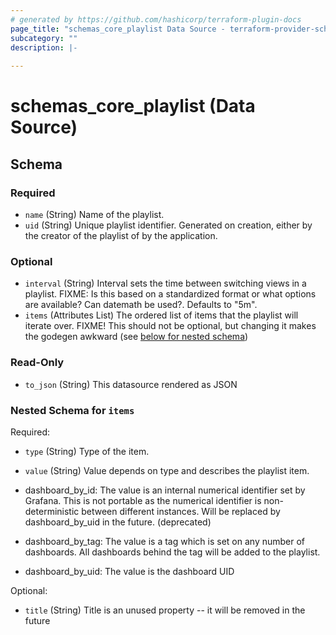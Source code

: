 ```yaml
---
# generated by https://github.com/hashicorp/terraform-plugin-docs
page_title: "schemas_core_playlist Data Source - terraform-provider-schemas"
subcategory: ""
description: |-
  
---
```


# schemas_core_playlist (Data Source)





<!-- schema generated by tfplugindocs -->
## Schema

### Required

- `name` (String) Name of the playlist.
- `uid` (String) Unique playlist identifier. Generated on creation, either by the
creator of the playlist of by the application.

### Optional

- `interval` (String) Interval sets the time between switching views in a playlist.
FIXME: Is this based on a standardized format or what options are available? Can datemath be used?. Defaults to "5m".
- `items` (Attributes List) The ordered list of items that the playlist will iterate over.
FIXME! This should not be optional, but changing it makes the godegen awkward (see [below for nested schema](#nestedatt--items))

### Read-Only

- `to_json` (String) This datasource rendered as JSON

<a id="nestedatt--items"></a>
### Nested Schema for `items`

Required:

- `type` (String) Type of the item.
- `value` (String) Value depends on type and describes the playlist item.

 - dashboard_by_id: The value is an internal numerical identifier set by Grafana. This
 is not portable as the numerical identifier is non-deterministic between different instances.
 Will be replaced by dashboard_by_uid in the future. (deprecated)
 - dashboard_by_tag: The value is a tag which is set on any number of dashboards. All
 dashboards behind the tag will be added to the playlist.
 - dashboard_by_uid: The value is the dashboard UID

Optional:

- `title` (String) Title is an unused property -- it will be removed in the future


